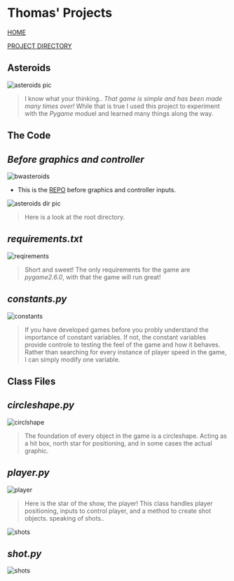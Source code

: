 # Thomas' Projects

[HOME](index.html)

[PROJECT DIRECTORY](index2.html)

## Asteroids

![asteroids pic](static/images/asteroids/asteroids_gif.gif)

> I know what your thinking.. *That game is simple and has been made many times over!* While that is true I used this project to experiment with the *Pygame* moduel and learned many things along the way. 

## The Code

## *Before graphics and controller*

![bwasteroids](static/images/asteroids/bwasteroids_gif.gif)

* This is the [REPO](https://github.com/BruzaTom/asteroids-) before graphics and controller inputs.

![asteroids dir pic](static/images/asteroids/asteroids_dir.png)

> Here is a look at the root directory.

## *requirements.txt*

![reqirements](static/images/asteroids/requirements.png)

> Short and sweet! The only requirements for the game are *pygame2.6.0*, with that the game will run great!

## *constants.py*

![constants](static/images/asteroids/constants.png)

> If you have developed games before you probly understand the importance of constant variables. If not, the constant variables provide controle to testing the feel of the game and how it behaves. Rather than searching for every instance of player speed in the game, I can simply modify one variable.

## Class Files

## *circleshape.py*

![circlshape](static/images/asteroids/circleshape2.png)

> The foundation of every object in the game is a circleshape. Acting as a hit box, north star for positioning, and in some cases the actual graphic.

## *player.py*

![player](static/images/asteroids/player2.png)

> Here is the star of the show, the player! This class handles player positioning, inputs to control player, and a method to create shot objects. speaking of shots..

![shots](static/images/asteroids/shots_gif.gif)

## *shot.py*

![shots](static/images/asteroids/shot.png)